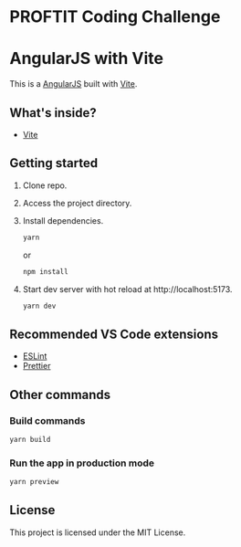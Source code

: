 # PROFTIT Coding Challenge
# AngularJS with Vite

This is a [AngularJS](https://angularjs.org/) built with [Vite](https://vitejs.dev).

## What's inside?


- [Vite](https://vitejs.dev)

## Getting started

1. Clone repo.

2. Access the project directory.

3. Install dependencies.

   ```bash
   yarn
   ```
   or

   ```bash
   npm install
   ```

5. Start dev server with hot reload at http://localhost:5173.
   ```bash
   yarn dev
   ```

## Recommended VS Code extensions

- [ESLint](https://marketplace.visualstudio.com/items?itemName=dbaeumer.vscode-eslint)
- [Prettier](https://marketplace.visualstudio.com/items?itemName=esbenp.prettier-vscode)

## Other commands


### Build commands

```bash
yarn build
```

### Run the app in production mode 

```bash
yarn preview
```

## License

This project is licensed under the MIT License.
